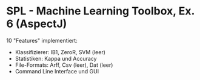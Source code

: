 # SPL - Machine Learning Toolbox, Ex. 6 (AspectJ)

10 "Features" implementiert:

* Klassifizierer: IB1, ZeroR, SVM (leer)
* Statistiken: Kappa und Accuracy
* File-Formats: Arff, Csv (leer), Dat (leer)
* Command Line Interface und GUI